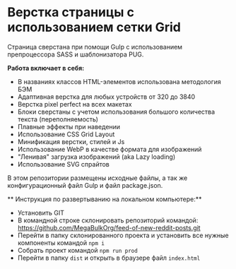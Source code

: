 # Верстка страницы с использованием сетки Grid

Страница сверстана при помощи Gulp с использованием препроцессора SASS и шаблонизатора PUG.

**Работа включает в себя:**

- В названиях классов HTML-элементов использована методология БЭМ
- Адаптивная верстка для любых устройств от 320 до 3840
- Верстка pixel perfect на всех макетах
- Блоки сверстаны с учетом использования большого количества текста (переполняемость)
- Плавные эффекты при наведении
- Использование CSS Grid Layout
- Минификация верстки, стилей и Js
- Использование WebP в качестве формата для изображений
- "Ленивая" загрузка изображений (aka Lazy loading)
- Использование SVG спрайтов

В этом репозитории размещены исходные файлы, а так же конфигурационный файл Gulp и файл package.json.

** Инструкция по развертыванию на локальном компьютере:**

- Установить GIT
- В командной строке склонировать репозиторий командой: https://github.com/MegaBulkOrg/feed-of-new-reddit-posts.git
- Перейти в папку склонированного проекта и установить все нужные компоненты командой `npm i`
- Собрать проект командой `npm run prod`
- Перейти в папку `dist` и открыть в браузере файл `index.html`
